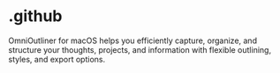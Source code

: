 # .github
OmniOutliner for macOS helps you efficiently capture, organize, and structure your thoughts, projects, and information with flexible outlining, styles, and export options.
